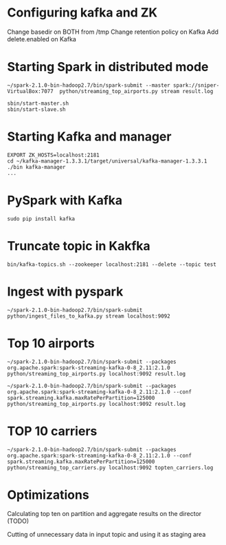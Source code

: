 # Configuring kafka and ZK
Change basedir on BOTH from /tmp
Change retention policy on Kafka
Add delete.enabled on Kafka

# Starting Spark in distributed mode
```
~/spark-2.1.0-bin-hadoop2.7/bin/spark-submit --master spark://sniper-VirtualBox:7077  python/streaming_top_airports.py stream result.log
```
```
sbin/start-master.sh
sbin/start-slave.sh
```
# Starting Kafka and manager
```
EXPORT ZK_HOSTS=localhost:2181
cd ~/kafka-manager-1.3.3.1/target/universal/kafka-manager-1.3.3.1
./bin kafka-manager
...
```
# PySpark with Kafka
```
sudo pip install kafka
```
# Truncate topic in Kakfka
```
bin/kafka-topics.sh --zookeeper localhost:2181 --delete --topic test
```

# Ingest with pyspark
```
~/spark-2.1.0-bin-hadoop2.7/bin/spark-submit  python/ingest_files_to_kafka.py stream localhost:9092
```

# Top 10 airports
```
~/spark-2.1.0-bin-hadoop2.7/bin/spark-submit --packages org.apache.spark:spark-streaming-kafka-0-8_2.11:2.1.0  python/streaming_top_airports.py localhost:9092 result.log
```
```
~/spark-2.1.0-bin-hadoop2.7/bin/spark-submit --packages org.apache.spark:spark-streaming-kafka-0-8_2.11:2.1.0 --conf spark.streaming.kafka.maxRatePerPartition=125000  python/streaming_top_airports.py localhost:9092 result.log
```

# TOP 10 carriers
```
~/spark-2.1.0-bin-hadoop2.7/bin/spark-submit --packages org.apache.spark:spark-streaming-kafka-0-8_2.11:2.1.0 --conf spark.streaming.kafka.maxRatePerPartition=125000  python/streaming_top_carriers.py localhost:9092 topten_carriers.log
```

# Optimizations
Calculating top ten on partition and aggregate results on the director (TODO)

Cutting of unnecessary data in input topic and using it as staging area


